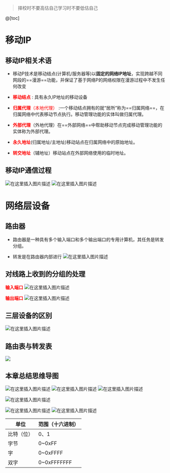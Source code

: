 ﻿> 择校时不要高估自己学习时不要低估自己

@[toc]
# 移动IP 
## 移动IP相关术语
- 移动P技术是移动结点(计算机/服务器等)以**固定的网络IP地址**，实现跨越不同网段的==漫游==功能，并保证了基于网络P的网络权限在漫游过程中不发生任何改变

- <font color=red>**移动结点**</font> : 具有永久IP地址的移动设备
- <font color=red>**归属代理**（本地代理）</font> :一个移动结点拥有的就“居所”称为==归属网络==，在归属网络中代表移动节点执行。移动管理功能的实体叫做归属代理。
- <font color=red>**外部代理**</font>（外地代理）在==外部网络==中帮助移动节点完成移动管理功能的实体称为外部代理。
- <font color=red>**永久地址**</font>(归属地址/主地址)移动站点在归属网络中的原始地址。
- <font color=red>**转交地址**</font>（辅地址）移动站点在外部网络使用的临时地址。


## 移动IP通信过程

![在这里插入图片描述](https://img-blog.csdnimg.cn/5690a9100ec14344b2b1dfbd95e824af.png?x-oss-process=image/watermark,type_ZmFuZ3poZW5naGVpdGk,shadow_10,text_aHR0cHM6Ly9ibG9nLmNzZG4ubmV0L1F1YW50dW1Zb3U=,size_16,color_FFFFFF,t_70)
![在这里插入图片描述](https://img-blog.csdnimg.cn/201aa917e20a4c3787e6b13a46be1578.png?x-oss-process=image/watermark,type_ZmFuZ3poZW5naGVpdGk,shadow_10,text_aHR0cHM6Ly9ibG9nLmNzZG4ubmV0L1F1YW50dW1Zb3U=,size_16,color_FFFFFF,t_70)

#  网络层设备
## 路由器
- 路由器是一种具有多个输入端口和多个输出端口的专用计算机，其任务是转发分组。


- 转发是在路由器内部进行
![在这里插入图片描述](https://img-blog.csdnimg.cn/fbf79ddcb1ea425f9af34b40a92d5d00.png?x-oss-process=image/watermark,type_ZmFuZ3poZW5naGVpdGk,shadow_10,text_aHR0cHM6Ly9ibG9nLmNzZG4ubmV0L1F1YW50dW1Zb3U=,size_16,color_FFFFFF,t_70)

## 对线路上收到的分组的处理
<font color=red>**输入端口**</font>
![在这里插入图片描述](https://img-blog.csdnimg.cn/2c654cdac66546f9bd72af58765b6e77.png?x-oss-process=image/watermark,type_ZmFuZ3poZW5naGVpdGk,shadow_10,text_aHR0cHM6Ly9ibG9nLmNzZG4ubmV0L1F1YW50dW1Zb3U=,size_16,color_FFFFFF,t_70)

<font color=red>**输出端口**</font>
![在这里插入图片描述](https://img-blog.csdnimg.cn/8b9ec394af5e403f858d05fd68668dda.png?x-oss-process=image/watermark,type_ZmFuZ3poZW5naGVpdGk,shadow_10,text_aHR0cHM6Ly9ibG9nLmNzZG4ubmV0L1F1YW50dW1Zb3U=,size_16,color_FFFFFF,t_70)
## 三层设备的区别

![在这里插入图片描述](https://img-blog.csdnimg.cn/f1f0fe1c85cb4b638527d3cffb5683d4.png?x-oss-process=image/watermark,type_ZmFuZ3poZW5naGVpdGk,shadow_10,text_aHR0cHM6Ly9ibG9nLmNzZG4ubmV0L1F1YW50dW1Zb3U=,size_16,color_FFFFFF,t_70)

## 路由表与转发表
![](https://img-blog.csdnimg.cn/7b7417bff24041268936ddef624e7454.png?x-oss-process=image/watermark,type_ZmFuZ3poZW5naGVpdGk,shadow_10,text_aHR0cHM6Ly9ibG9nLmNzZG4ubmV0L1F1YW50dW1Zb3U=,size_16,color_FFFFFF,t_70)

## 本章总结思维导图
![在这里插入图片描述](https://img-blog.csdnimg.cn/d2bac16183b046a7ad128a2baaaf1fab.png?x-oss-process=image/watermark,type_ZmFuZ3poZW5naGVpdGk,shadow_10,text_aHR0cHM6Ly9ibG9nLmNzZG4ubmV0L1F1YW50dW1Zb3U=,size_16,color_FFFFFF,t_70)
![在这里插入图片描述](https://img-blog.csdnimg.cn/b5ddc58a603d48229082b584afe517d0.png?x-oss-process=image/watermark,type_ZmFuZ3poZW5naGVpdGk,shadow_10,text_aHR0cHM6Ly9ibG9nLmNzZG4ubmV0L1F1YW50dW1Zb3U=,size_16,color_FFFFFF,t_70)
![在这里插入图片描述](https://img-blog.csdnimg.cn/7631be1935c6418f8be99dc7175d5bf3.png?x-oss-process=image/watermark,type_ZmFuZ3poZW5naGVpdGk,shadow_10,text_aHR0cHM6Ly9ibG9nLmNzZG4ubmV0L1F1YW50dW1Zb3U=,size_16,color_FFFFFF,t_70)

![在这里插入图片描述](https://img-blog.csdnimg.cn/a18cca2484114309a98b97f21e10b57f.png?x-oss-process=image/watermark,type_ZmFuZ3poZW5naGVpdGk,shadow_10,text_aHR0cHM6Ly9ibG9nLmNzZG4ubmV0L1F1YW50dW1Zb3U=,size_16,color_FFFFFF,t_70)

![在这里插入图片描述](https://img-blog.csdnimg.cn/f8746113bc664fdda714d346a27c6e10.png?x-oss-process=image/watermark,type_ZmFuZ3poZW5naGVpdGk,shadow_10,text_aHR0cHM6Ly9ibG9nLmNzZG4ubmV0L1F1YW50dW1Zb3U=,size_16,color_FFFFFF,t_70)
![在这里插入图片描述](https://img-blog.csdnimg.cn/4587cb8b2f8b40229be08b1f5e56befe.png?x-oss-process=image/watermark,type_ZmFuZ3poZW5naGVpdGk,shadow_10,text_aHR0cHM6Ly9ibG9nLmNzZG4ubmV0L1F1YW50dW1Zb3U=,size_16,color_FFFFFF,t_70)

| 单位       | 范围（十六进制） |
| ---------- | ---------------- |
| 比特（位） | 0、1             |
| 字节       | 0~0xFF           |
| 字         | 0~0xFFFF         |
| 双字       | 0~0xFFFFFFF      |

